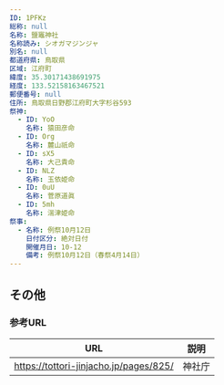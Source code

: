 ```yaml
---
ID: 1PFKz
総称: null
名称: 鹽竈神社
名称読み: シオガマジンジャ
別名: null
都道府県: 鳥取県
区域: 江府町
緯度: 35.30171438691975
経度: 133.52158163467521
郵便番号: null
住所: 鳥取県日野郡江府町大字杉谷593
祭神:
  - ID: YoO
    名称: 猿田彦命
  - ID: Org
    名称: 麓山祇命
  - ID: sX5
    名称: 大己貴命
  - ID: NLZ
    名称: 玉依姫命
  - ID: 0uU
    名称: 菅原道眞
  - ID: 5mh
    名称: 湍津姫命
祭事:
  - 名称: 例祭10月12日
    日付区分: 絶対日付
    開催月日: 10-12
    備考: 例祭10月12日（春祭4月14日）
---
```


## その他

### 参考URL

| URL                                    | 説明   |
| -------------------------------------- | ------ |
| https://tottori-jinjacho.jp/pages/825/ | 神社庁 |
